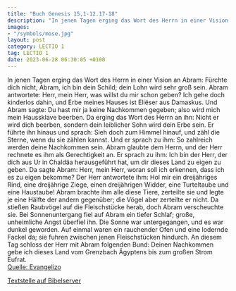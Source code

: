 ```yaml
---
title: "Buch Genesis 15,1-12.17-18"
description: "In jenen Tagen erging das Wort des Herrn in einer Vision an Abram: Fürchte dich nicht, Abram, ich bin dein Schild; dein Lohn wird sehr groß sein. Abram antwortete: Herr, mein Herr, was willst du mir schon geben? Ich gehe doch kinderlos dahin, und Erbe meines Hauses ist Eliëser au...."
images:
- "/symbols/mose.jpg"
layout: post
category: LECTIO 1
tag: LECTIO 1
date: 2023-06-28 06:30:05 +0100
---
```

In jenen Tagen erging das Wort des Herrn in einer Vision an Abram: Fürchte dich nicht, Abram, ich bin dein Schild; dein Lohn wird sehr groß sein.
Abram antwortete: Herr, mein Herr, was willst du mir schon geben? Ich gehe doch kinderlos dahin, und Erbe meines Hauses ist Eliëser aus Damaskus.<!--more-->
Und Abram sagte: Du hast mir ja keine Nachkommen gegeben; also wird mich mein Haussklave beerben.
Da erging das Wort des Herrn an ihn: Nicht er wird dich beerben, sondern dein leiblicher Sohn wird dein Erbe sein.
Er führte ihn hinaus und sprach: Sieh doch zum Himmel hinauf, und zähl die Sterne, wenn du sie zählen kannst. Und er sprach zu ihm: So zahlreich werden deine Nachkommen sein.
Abram glaubte dem Herrn, und der Herr rechnete es ihm als Gerechtigkeit an.
Er sprach zu ihm: Ich bin der Herr, der dich aus Ur in Chaldäa herausgeführt hat, um dir dieses Land zu eigen zu geben.
Da sagte Abram: Herr, mein Herr, woran soll ich erkennen, dass ich es zu eigen bekomme?
Der Herr antwortete ihm: Hol mir ein dreijähriges Rind, eine dreijährige Ziege, einen dreijährigen Widder, eine Turteltaube und eine Haustaube!
Abram brachte ihm alle diese Tiere, zerteilte sie und legte je eine Hälfte der andern gegenüber; die Vögel aber zerteilte er nicht.
Da stießen Raubvögel auf die Fleischstücke herab, doch Abram verscheuchte sie.
Bei Sonnenuntergang fiel auf Abram ein tiefer Schlaf; große, unheimliche Angst überfiel ihn.
Die Sonne war untergegangen, und es war dunkel geworden. Auf einmal waren ein rauchender Ofen und eine lodernde Fackel da; sie fuhren zwischen jenen Fleischstücken hindurch.
An diesem Tag schloss der Herr mit Abram folgenden Bund: Deinen Nachkommen gebe ich dieses Land vom Grenzbach Ägyptens bis zum großen Strom Eufrat.<br>
[Quelle: Evangelizo](https://evangeliumtagfuertag.org/DE/gospel)

[Textstelle auf Bibelserver](https://www.bibleserver.com/EU/1.Mose15,1-12.17-18)
